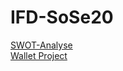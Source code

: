# IFD-SoSe20
<a href="https://simonmaierhfu.github.io/IFD-SoSe20/SWOT-Analyse.pdf"> SWOT-Analyse</a>
<br>
<a href="https://simonmaierhfu.github.io/IFD-SoSe20/Wallet_Project.pdf"> Wallet Project</a>

